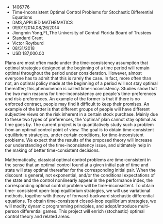 
* 1406776
* Time-Inconsistent Optimal Control Problems for Stochastic Differential Equations
* DMS,APPLIED MATHEMATICS
* 09/01/2014,08/26/2014
* Jiongmin Yong,FL,The University of Central Florida Board of Trustees
* Standard Grant
* Victor Roytburd
* 08/31/2018
* USD 187,000.00

Plans are most often made under the time-consistency assumption that optimal
strategies designed at the beginning of a time period will remain optimal
throughout the period under consideration. However, almost everyone has to admit
that this is rarely the case. In fact, more often than not, an optimal policy
made at the beginning of a period will not stay optimal thereafter; this
phenomenon is called time-inconsistency. Studies show that the two main reasons
for time-inconsistency are people's time-preferences and risk-preferences. An
example of the former is that if there is no enforced contract, people may find
it difficult to keep their promises. An example of the latter is that different
groups of people will have different subjective views on the risk inherent in a
certain stock purchase. Mainly due to these two types of preferences, the
'optimal' plan cannot stay optimal as time goes by. The current project is to
quantitatively study such a problem from an optimal control point of view. The
goal is to obtain time-consistent equilibrium strategies, under certain
conditions, for time-inconsistent problems. We expect that the results of the
proposed theory will increase our understanding of the time-inconsistency issue,
and ultimately help in the making of better time-consistent decisions.

Mathematically, classical optimal control problems are time-consistent in the
sense that an optimal control found at a given initial pair of time and state
will stay optimal thereafter for the corresponding initial pair. When the
discount is general, not exponential, and/or the conditional expectations of the
state and the control nonlinearly appear in the performance index, the
corresponding optimal control problem will be time-inconsistent. To obtain time-
consistent open-loop equilibrium strategies, we will use variational methods,
together with theory of forward-backward stochastic differential equations. To
obtain time-consistent closed-loop equilibrium strategies, we will modify
dynamic programming principles, and adopt/introduce multi-person differential
games. This project will enrich (stochastic) optimal control theory and related
areas.
